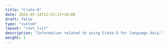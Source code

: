 ```yaml
---
title: "Crate-O"
date: 2024-05-14T12:23:17+10:00
draft: false
type: "custom"
layout: "root_list"
description: "Information related to using Crate-O for language data."
weight: 1
---
```

